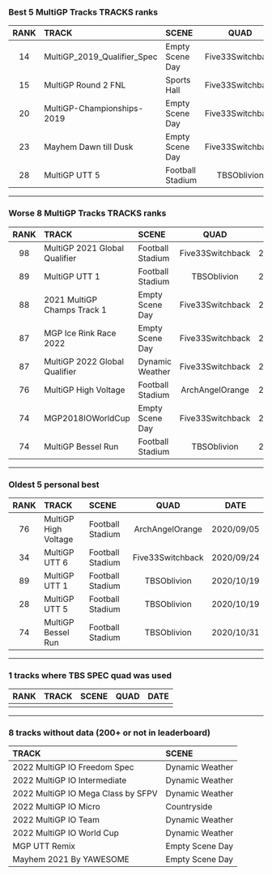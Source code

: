 ### Best 5 MultiGP Tracks TRACKS ranks
|RANK|TRACK|SCENE|QUAD|DATE|
|:---:|:---|:---|:---:|:---:|
|14|MultiGP_2019_Qualifier_Spec|Empty Scene Day|Five33Switchback|2022/04/05|
|15|MultiGP Round 2 FNL|Sports Hall|Five33Switchback|2021/02/02|
|20|MultiGP-Championships-2019|Empty Scene Day|Five33Switchback|2021/08/03|
|23|Mayhem Dawn till Dusk|Empty Scene Day|Five33Switchback|2022/01/31|
|28|MultiGP UTT 5|Football Stadium|TBSOblivion|2020/10/19|
---
### Worse 8 MultiGP Tracks TRACKS ranks
|RANK|TRACK|SCENE|QUAD|DATE|
|:---:|:---|:---|:---:|:---:|
|98|MultiGP 2021 Global Qualifier|Football Stadium|Five33Switchback|2021/07/13|
|89|MultiGP UTT 1|Football Stadium|TBSOblivion|2020/10/19|
|88|2021 MultiGP Champs Track 1|Empty Scene Day|Five33Switchback|2022/04/20|
|87|MGP Ice Rink Race 2022|Empty Scene Day|Five33Switchback|2022/05/16|
|87|MultiGP 2022 Global Qualifier|Dynamic Weather|Five33Switchback|2022/05/09|
|76|MultiGP High Voltage|Football Stadium|ArchAngelOrange|2020/09/05|
|74|MGP2018IOWorldCup|Empty Scene Day|Five33Switchback|2021/03/16|
|74|MultiGP Bessel Run|Football Stadium|TBSOblivion|2020/10/31|
---
### Oldest 5 personal best
|RANK|TRACK|SCENE|QUAD|DATE|
|:---:|:---|:---|:---:|:---:|
|76|MultiGP High Voltage|Football Stadium|ArchAngelOrange|2020/09/05|
|34|MultiGP UTT 6|Football Stadium|Five33Switchback|2020/09/24|
|89|MultiGP UTT 1|Football Stadium|TBSOblivion|2020/10/19|
|28|MultiGP UTT 5|Football Stadium|TBSOblivion|2020/10/19|
|74|MultiGP Bessel Run|Football Stadium|TBSOblivion|2020/10/31|
---
### 1 tracks where TBS SPEC quad was used
|RANK|TRACK|SCENE|QUAD|DATE|
|:---:|:---|:---|:---:|:---:|
||||||
---
### 8 tracks without data (200+ or not in leaderboard)
|TRACK|SCENE|
|:---|:---|
|2022 MultiGP IO Freedom Spec|Dynamic Weather|
|2022 MultiGP IO Intermediate|Dynamic Weather|
|2022 MultiGP IO Mega Class by SFPV|Dynamic Weather|
|2022 MultiGP IO Micro|Countryside|
|2022 MultiGP IO Team|Dynamic Weather|
|2022 MultiGP IO World Cup|Dynamic Weather|
|MGP UTT Remix|Empty Scene Day|
|Mayhem 2021 By YAWESOME|Empty Scene Day|

